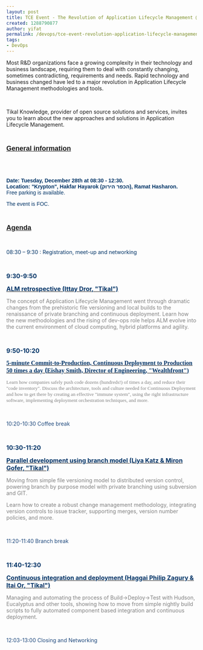 ```yaml
---
layout: post
title: TCE Event - The Revolution of Application Lifecycle Management @Krypton
created: 1288790877
author: yifat
permalink: /devops/tce-event-revolution-application-lifecycle-management-krypton
tags:
- DevOps
---
```

<div>
<div>
<div dir="ltr">
<p>Most R&amp;D organizations face a growing complexity in their technology and business landscape, requiring them to deal with constantly changing, sometimes contradicting, requirements and needs. Rapid technology and business changed have led to a major revolution in Application Lifecycle Management methodologies and tools.</p>
<p class="MsoNormal">&nbsp;</p>
<p class="MsoNormal">Tikal Knowledge, provider of open source solutions and services, invites you to learn about the new approaches and solutions in Application Lifecycle Management.</p>
<p class="MsoNormal">&nbsp;</p>
<p class="MsoNormal"><u><strong><span style="font-size: large;"><span style="font-family: Arial;"><font style="font-weight: bold;">General information</font></span></span></strong></u></p>
<p class="MsoNormal">&nbsp;</p>
<p class="MsoNormal"><font size="4"><br />
</font><strong><span style="color: rgb(0, 51, 102);"><span style="font-family: Arial;"><font>Date: Tuesday, December 28th at 08:30 - 12:30.</font><font><span style="text-decoration: underline;"><br />
</span>Location: &quot;Krypton&quot;, Hakfar Hayarok (הכפר הירוק), Ramat Hasharon.</font></span></span></strong><span style="color: rgb(0, 51, 102);"><span style="font-family: Arial;"><font><br />
</font>  <font>Free parking is available. </font></span></span></p>
<p class="MsoNormal"><span style="color: rgb(0, 51, 102);"><span style="font-family: Arial;"><font>The event is FOC. </font></span></span></p>
<p class="MsoNormal"><span style="color: windowtext;">&nbsp;</span></p>
<p><u><strong><span style="font-size: large;"><span style="font-family: Arial;">Agenda</span></span></strong></u></p>
<p>&nbsp;</p>
<p class="MsoNormal"><span style="color: rgb(0, 51, 102);">08:30 &ndash; 9:30 : Registration, meet-up and networking</span></p>
<p class="MsoNormal"><span style="color: windowtext;">&nbsp;</span></p>
<p class="MsoNormal"><span style="font-size: medium;"><span style="color: rgb(0, 51, 102);"><b>9:30-9:50 </b></span></span></p>
<p class="MsoNormal"><a href="http://www.tikalk.com/alm/blog/alm-retrospective"><u><span style="font-size: medium;"><span style="color: rgb(0, 51, 102);"><b>ALM </b></span><span style="color: rgb(0, 51, 102);"><b>retrospective</b></span><span style="color: rgb(0, 51, 102);"><b> (Ittay Dror, &quot;Tikal&quot;)</b></span></span></u></a></p>
<p class="MsoNormal"><span style="color: rgb(128, 128, 128);"><span>The concept of </span>Application Lifecycle Management went through dramatic changes<span> from the prehistoric file versioning and local builds to the renaissance of private branching and continuous deployment</span>. Learn how the new methodologies and the rising of dev-ops role help<span>s</span> ALM evolve <span>in</span>to t<span>he</span> <span>current </span>environment of cloud computing<span>, hybrid</span> platforms and <span>agility</span>.</span></p>
<p class="MsoNormal"><span style="color: windowtext;"><br />
</span></p>
<p class="MsoNormal"><span style="font-size: medium;"><span style="color: rgb(0, 51, 102);"><b>9:50-10:20</b></span><b><span style="color: rgb(31, 73, 125);"> </span></b></span></p>
<p class="MsoNormal"><a href="http://prezi.com/l4hsfyhmmajx/continuous-deployment-at-wealthfront-qcon-san-francisco-2010/"><u><span style="font-size: large;"><span style="font-family: Tahoma;"><span style="font-size: medium;"><span style="color: rgb(0, 51, 102);"><b>5-minute  Commit-to-Production, Continuous Deployment to Production 50 times a  day</b></span></span></span></span><span style="font-size: medium;"><span style="color: rgb(0, 51, 102);"> <b>(</b></span></span><span style="color: rgb(0, 51, 102);"><span style="font-family: Tahoma;"><span style="font-size: medium;"><b>Eishay Smith, Director of Engineering, &quot;Wealthfront&quot;</b><span><span><b>)</b></span></span></span></span></span></u></a></p>
<p class="MsoNormal"><span style="color: rgb(128, 128, 128);"><span style="font-size: small;"><span style="font-family: Tahoma;">Learn  how companies safely push code dozens (hundreds!) of times a day, and  reduce their &quot;code inventory&quot;. Discuss the architecture, tools and  culture needed for Continuous Deployment and how to get there by  creating an effective &quot;immune system&quot;, using the right infrastructure  software, implementing deployment orchestration techniques, and more. </span></span></span></p>
<p class="MsoNormal"><span style="color: windowtext;">&nbsp;</span></p>
<p class="MsoNormal"><span style="color: rgb(31, 73, 125);">10:20-10:30 Coffee break</span></p>
<p class="MsoNormal">&nbsp;</p>
<p class="MsoNormal"><span style="font-size: medium;"><span style="color: rgb(0, 51, 102);"><b>10:30-11:20</b></span><b><span style="color: rgb(31, 73, 125);"> </span></b></span></p>
<p class="MsoNormal"><a href="http://www.tikalk.com/alm/blog/alm-tce-parallel-development"><u><span style="font-size: medium;"><span style="color: rgb(0, 51, 102);"><b>Parallel development using branch model</b></span><span style="color: rgb(0, 51, 102);"><b> </b><b>(Liya Katz &amp; Miron Gofer, &quot;Tikal&quot;)</b></span></span></u></a></p>
<p class="MsoNormal"><span style="color: rgb(128, 128, 128);">Moving from simple file versioning model to distributed version control, powering branch by purpose model with private branching using subversion and GIT. </span></p>
<p class="MsoNormal"><span style="color: rgb(128, 128, 128);">Learn how to create a robust change management methodology, integrating version controls to issue tracker, supporting merges, version number policies, and more.</span><span style="color: rgb(31, 73, 125);"><br />
</span></p>
<p class="MsoNormal">&nbsp;</p>
<p class="MsoNormal"><span style="color: rgb(31, 73, 125);">11:20-11:40 Branch break</span></p>
<p class="MsoNormal"><b><span style="color: rgb(31, 73, 125);">&nbsp;</span></b></p>
<p class="MsoNormal"><span style="font-size: medium;"><span style="color: rgb(0, 51, 102);"><b>11:40-12:30 </b></span></span></p>
<p class="MsoNormal"><a href="http://www.tikalk.com/alm/tce-automatic-people-presentation"><u><span style="font-size: medium;"><span style="color: rgb(0, 51, 102);"><b>Continuous integration and deployment</b><b> (Haggai Philip Zagury &amp; Itai Or, &quot;Tikal&quot;)</b></span></span></u></a></p>
<p class="MsoNormal"><span style="color: rgb(128, 128, 128);">Managing and automating the process of Build-&gt;Deploy-&gt;Test with Hudson, Eucalyptus and other tools, showing how to move from simple nightly build scripts to fully automated component based integration and continuous deployment.</span></p>
<p class="MsoNormal"><span style="color: rgb(31, 73, 125);">&nbsp;</span></p>
<p class="MsoNormal"><span style="color: rgb(31, 73, 125);">12:03-13:00 Closing and Networking</span><span style="color: rgb(31, 73, 125);"><br />
</span>&nbsp;</p>
</div>
</div>
</div>
<p>&nbsp;</p>
